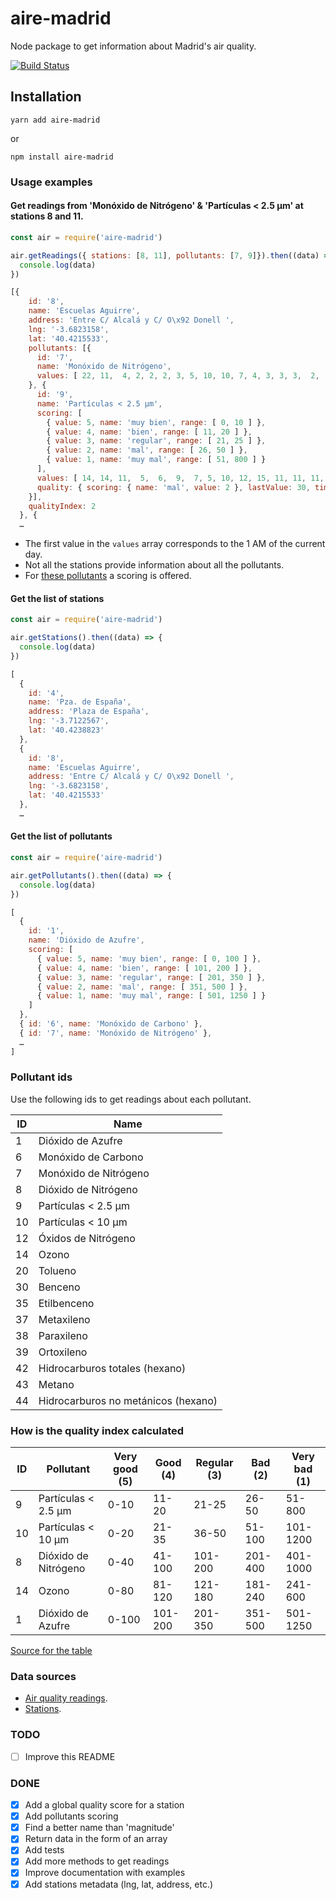 # aire-madrid

Node package to get information about Madrid's air quality.

[![Build Status](https://travis-ci.com/javierarce/aire-madrid.svg?branch=main)](https://travis-ci.com/javierarce/aire-madrid)

## Installation

`yarn add aire-madrid`

or

`npm install aire-madrid`

### Usage examples

#### Get readings from 'Monóxido de Nitrógeno' & 'Partículas < 2.5 µm' at stations 8 and 11.

```js
const air = require('aire-madrid')

air.getReadings({ stations: [8, 11], pollutants: [7, 9]}).then((data) => {
  console.log(data)
})
```

```js
[{
    id: '8',
    name: 'Escuelas Aguirre',
    address: 'Entre C/ Alcalá y C/ O\x92 Donell ',
    lng: '-3.6823158',
    lat: '40.4215533',
    pollutants: [{
      id: '7',
      name: 'Monóxido de Nitrógeno',
      values: [ 22, 11,  4, 2, 2, 2, 3, 5, 10, 10, 7, 4, 3, 3, 3,  2,  2, 3, 3, 4, 4, 9 ]
    }, {
      id: '9',
      name: 'Partículas < 2.5 µm',
      scoring: [
        { value: 5, name: 'muy bien', range: [ 0, 10 ] },
        { value: 4, name: 'bien', range: [ 11, 20 ] },
        { value: 3, name: 'regular', range: [ 21, 25 ] },
        { value: 2, name: 'mal', range: [ 26, 50 ] },
        { value: 1, name: 'muy mal', range: [ 51, 800 ] }
      ],
      values: [ 14, 14, 11,  5,  6,  9,  7, 5, 10, 12, 15, 11, 11, 11, 8, 12, 13, 19, 17, 17, 25, 30 ],
      quality: { scoring: { name: 'mal', value: 2 }, lastValue: 30, time: 22 }
    }],
    qualityIndex: 2
  }, {
  …
```

- The first value in the `values` array corresponds to the 1 AM of the current day.
- Not all the stations provide information about all the pollutants.
- For [these pollutants](#how-is-the-quality-index-calculated) a scoring is offered.

#### Get the list of stations

```js
const air = require('aire-madrid')

air.getStations().then((data) => {
  console.log(data)
})
```

```js
[
  {
    id: '4',
    name: 'Pza. de España',
    address: 'Plaza de España',
    lng: '-3.7122567',
    lat: '40.4238823'
  },
  {
    id: '8',
    name: 'Escuelas Aguirre',
    address: 'Entre C/ Alcalá y C/ O\x92 Donell ',
    lng: '-3.6823158',
    lat: '40.4215533'
  },
  …
```

#### Get the list of pollutants

```js
const air = require('aire-madrid')

air.getPollutants().then((data) => {
  console.log(data)
})
```

```js
[
  {
    id: '1',
    name: 'Dióxido de Azufre',
    scoring: [
      { value: 5, name: 'muy bien', range: [ 0, 100 ] },
      { value: 4, name: 'bien', range: [ 101, 200 ] },
      { value: 3, name: 'regular', range: [ 201, 350 ] },
      { value: 2, name: 'mal', range: [ 351, 500 ] },
      { value: 1, name: 'muy mal', range: [ 501, 1250 ] }
    ]
  },
  { id: '6', name: 'Monóxido de Carbono' },
  { id: '7', name: 'Monóxido de Nitrógeno' },
  …
]
```

### Pollutant ids

Use the following ids to get readings about each pollutant.

| ID          | Name                                |
| ----------- |-------------------------------------|
| 1           | Dióxido de Azufre                   |
| 6           | Monóxido de Carbono                 |
| 7           | Monóxido de Nitrógeno               |
| 8           | Dióxido de Nitrógeno                |
| 9           | Partículas < 2.5 µm                 |
| 10          | Partículas < 10 µm                  |
| 12          | Óxidos de Nitrógeno                 |
| 14          | Ozono                               |
| 20          | Tolueno                             |
| 30          | Benceno                             |
| 35          | Etilbenceno                         |
| 37          | Metaxileno                          |
| 38          | Paraxileno                          |
| 39          | Ortoxileno                          |
| 42          | Hidrocarburos totales (hexano)      |
| 43          | Metano                              |
| 44          | Hidrocarburos no metánicos (hexano) |

### How is the quality index calculated

| ID | Pollutant            | Very good (5) | Good (4) | Regular (3) | Bad (2) | Very bad  (1) |
| ---|----------------------|---------------|----------|-------------|---------|---------------|
| 9  | Partículas < 2.5 µm  | 0-10          | 11-20    | 21-25       | 26-50   | 51-800        |
| 10 | Partículas < 10 µm   | 0-20          | 21-35    | 36-50       | 51-100  | 101-1200      |
| 8  | Dióxido de Nitrógeno | 0-40          | 41-100   | 101-200     | 201-400 | 401-1000      |
| 14 | Ozono                | 0-80          | 81-120   | 121-180     | 181-240 | 241-600       |
| 1  | Dióxido de Azufre    | 0-100         | 101-200  | 201-350     | 351-500 | 501-1250      |

[Source for the table](http://www.mambiente.madrid.es/opencms/export/sites/default/calaire/Anexos/indice_ca.pdf)

### Data sources

- [Air quality readings](https://datos.madrid.es/sites/v/index.jsp?vgnextoid=41e01e007c9db410VgnVCM2000000c205a0aRCRD&vgnextchannel=374512b9ace9f310VgnVCM100000171f5a0aRCRD).
- [Stations](https://datos.madrid.es/sites/v/index.jsp?vgnextoid=2ac5be53b4d2b610VgnVCM2000001f4a900aRCRD&vgnextchannel=374512b9ace9f310VgnVCM100000171f5a0aRCRD).

### TODO

- [ ] Improve this README

### DONE

- [x] Add a global quality score for a station
- [x] Add pollutants scoring
- [x] Find a better name than 'magnitude'
- [x] Return data in the form of an array
- [x] Add tests
- [x] Add more methods to get readings
- [x] Improve documentation with examples
- [x] Add stations metadata (lng, lat, address, etc.)
